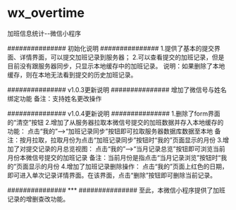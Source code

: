 # wx_overtime
加班信息统计--微信小程序

############### 初始化说明 ###############
1.提供了基本的提交界面、详情界面，可以提交加班记录到服务器；
2.可以查看提交的加班记录，但是目前没有跟服务器同步，只显示本地缓存中的加班记录。
说明：如果删除了本地缓存，则在本地无法看到提交的历史加班记录。

############### v1.0.3更新说明 ###############
增加了微信号与姓名绑定功能
备注：支持姓名更改操作


############### v1.0.4更新说明 ###############
1.删除了form界面的“清空”按钮
2.增加了从服务器拉取本微信号提交的加班数据并存入本地缓存的功能：
	点击“我的”-->“加班记录同步”按钮即可拉取服务器数据库数据至本地
	备注：按月拉取，拉取月份为点击“加班记录同步”按钮时“我的”页面显示的月份
3.增加了对提交记录的月总览视图：
	点击“我的”-->“当月记录总览”按钮即可浏览当前月份本微信号提交的加班记录
	备注：当前月份是指点击“当月记录浏览”按钮时“我的”页面显示的月份
4.增加了加班记录删除操作：
	点击“我的”页面上红色的日期，即可进入单次记录详情界面。在该界面，点击“删除”按钮即可删除当前记录。
	
############### *** ###############
至此，本微信小程序提供了加班记录的增删查改功能。

